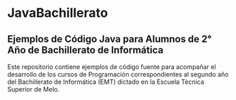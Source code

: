 # JavaBachillerato
## Ejemplos de Código Java para Alumnos de 2° Año de Bachillerato de Informática

Este repositorio contiene ejemplos de código fuente para acompañar el desarrollo de los cursos de
Programación correspondientes al segundo año del Bachillerato de Informática (EMT) dictado en la
Escuela Técnica Superior de Melo.

